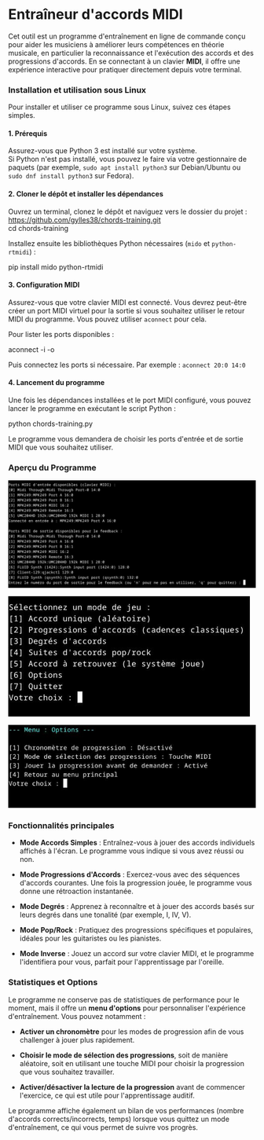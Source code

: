 # Entraîneur d'accords MIDI

Cet outil est un programme d'entraînement en ligne de commande conçu pour aider les musiciens à améliorer leurs compétences en théorie musicale, en particulier la reconnaissance et l'exécution des accords et des progressions d'accords. En se connectant à un clavier **MIDI**, il offre une expérience interactive pour pratiquer directement depuis votre terminal.

### Installation et utilisation sous Linux

Pour installer et utiliser ce programme sous Linux, suivez ces étapes simples.

#### 1. Prérequis

Assurez-vous que Python 3 est installé sur votre système.  
Si Python n'est pas installé, vous pouvez le faire via votre gestionnaire de paquets (par exemple, `sudo apt install python3` sur Debian/Ubuntu ou `sudo dnf install python3` sur Fedora).

#### 2. Cloner le dépôt et installer les dépendances

Ouvrez un terminal, clonez le dépôt et naviguez vers le dossier du projet :  
[https://github.com/gylles38/chords-training.git ](https://github.com/gylles38/chords-training.git)  
cd chords-training  


Installez ensuite les bibliothèques Python nécessaires (`mido` et `python-rtmidi`) :

pip install mido python-rtmidi


#### 3. Configuration MIDI

Assurez-vous que votre clavier MIDI est connecté. Vous devrez peut-être créer un port MIDI virtuel pour la sortie si vous souhaitez utiliser le retour MIDI du programme. Vous pouvez utiliser `aconnect` pour cela.

Pour lister les ports disponibles :

aconnect -i -o


Puis connectez les ports si nécessaire. Par exemple : `aconnect 20:0 14:0`

#### 4. Lancement du programme

Une fois les dépendances installées et le port MIDI configuré, vous pouvez lancer le programme en exécutant le script Python :

python chords-training.py

Le programme vous demandera de choisir les ports d'entrée et de sortie MIDI que vous souhaitez utiliser.

### Aperçu du Programme

![Démarrage](assets/demarrage.jpg)  

![Menu principal du programme](assets/menu.jpg) 
 
![Menu des options](assets/options.jpg)



### Fonctionnalités principales

* **Mode Accords Simples** : Entraînez-vous à jouer des accords individuels affichés à l'écran. Le programme vous indique si vous avez réussi ou non.

* **Mode Progressions d'Accords** : Exercez-vous avec des séquences d'accords courantes. Une fois la progression jouée, le programme vous donne une rétroaction instantanée.

* **Mode Degrés** : Apprenez à reconnaître et à jouer des accords basés sur leurs degrés dans une tonalité (par exemple, I, IV, V).

* **Mode Pop/Rock** : Pratiquez des progressions spécifiques et populaires, idéales pour les guitaristes ou les pianistes.

* **Mode Inverse** : Jouez un accord sur votre clavier MIDI, et le programme l'identifiera pour vous, parfait pour l'apprentissage par l'oreille.

### Statistiques et Options

Le programme ne conserve pas de statistiques de performance pour le moment, mais il offre un **menu d'options** pour personnaliser l'expérience d'entraînement. Vous pouvez notamment :

* **Activer un chronomètre** pour les modes de progression afin de vous challenger à jouer plus rapidement.

* **Choisir le mode de sélection des progressions**, soit de manière aléatoire, soit en utilisant une touche MIDI pour choisir la progression que vous souhaitez travailler.

* **Activer/désactiver la lecture de la progression** avant de commencer l'exercice, ce qui est utile pour l'apprentissage auditif.  

Le programme affiche également un bilan de vos performances (nombre d'accords corrects/incorrects, temps) lorsque vous quittez un mode d'entraînement, ce qui vous permet de suivre vos progrès.
